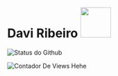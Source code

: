 
# Davi Ribeiro      <img src="https://github.com/Davi8002/Davi8002/assets/164496370/81302803-6e64-4ab4-afa7-5404dfa98d60" width="70px">
![Status do Github](https://github-readme-stats.vercel.app/api?username=Davi8002&PAT_1=show_icons=true&bg_color=050C21&text_color=FFF&title_color=FFFF&icon_color=FFF&PAT_1)

![Contador De Views Hehe](https://komarev.com/ghpvc/?username=Davi8002&color=orange)

